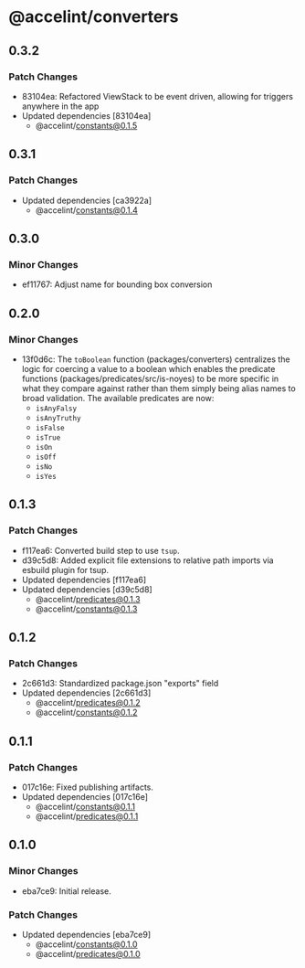 # @accelint/converters

## 0.3.2

### Patch Changes

- 83104ea: Refactored ViewStack to be event driven, allowing for triggers anywhere in the app
- Updated dependencies [83104ea]
  - @accelint/constants@0.1.5

## 0.3.1

### Patch Changes

- Updated dependencies [ca3922a]
  - @accelint/constants@0.1.4

## 0.3.0

### Minor Changes

- ef11767: Adjust name for bounding box conversion

## 0.2.0

### Minor Changes

- 13f0d6c: The `toBoolean` function (packages/converters) centralizes the logic for coercing a value
  to a boolean which enables the predicate functions (packages/predicates/src/is-noyes) to
  be more specific in what they compare against rather than them simply being alias names
  to broad validation. The available predicates are now:
  - `isAnyFalsy`
  - `isAnyTruthy`
  - `isFalse`
  - `isTrue`
  - `isOn`
  - `isOff`
  - `isNo`
  - `isYes`

## 0.1.3

### Patch Changes

- f117ea6: Converted build step to use `tsup`.
- d39c5d8: Added explicit file extensions to relative path imports via esbuild plugin for tsup.
- Updated dependencies [f117ea6]
- Updated dependencies [d39c5d8]
  - @accelint/predicates@0.1.3
  - @accelint/constants@0.1.3

## 0.1.2

### Patch Changes

- 2c661d3: Standardized package.json "exports" field
- Updated dependencies [2c661d3]
  - @accelint/predicates@0.1.2
  - @accelint/constants@0.1.2

## 0.1.1

### Patch Changes

- 017c16e: Fixed publishing artifacts.
- Updated dependencies [017c16e]
  - @accelint/constants@0.1.1
  - @accelint/predicates@0.1.1

## 0.1.0

### Minor Changes

- eba7ce9: Initial release.

### Patch Changes

- Updated dependencies [eba7ce9]
  - @accelint/constants@0.1.0
  - @accelint/predicates@0.1.0
